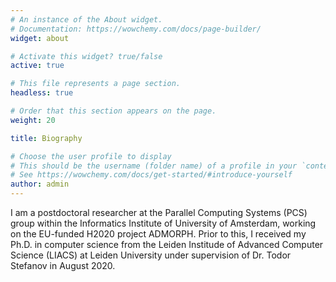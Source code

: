 ```yaml
---
# An instance of the About widget.
# Documentation: https://wowchemy.com/docs/page-builder/
widget: about

# Activate this widget? true/false
active: true

# This file represents a page section.
headless: true

# Order that this section appears on the page.
weight: 20

title: Biography

# Choose the user profile to display
# This should be the username (folder name) of a profile in your `content/authors/` folder.
# See https://wowchemy.com/docs/get-started/#introduce-yourself
author: admin
---
```

I am a postdoctoral researcher at the Parallel Computing Systems (PCS) group within the Informatics Institute of University of Amsterdam, working on the EU-funded H2020 project ADMORPH. Prior to this, I received my Ph.D. in computer science from the Leiden Institude of Advanced Computer Science (LIACS) at Leiden University under supervision of Dr. Todor Stefanov in August 2020.